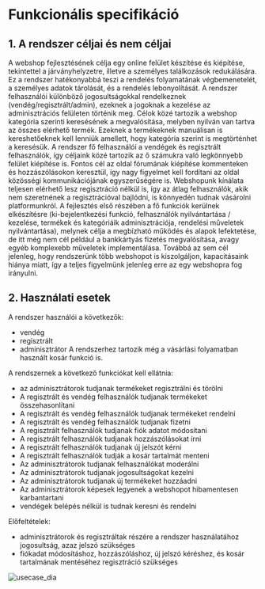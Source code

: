 # Funkcionális specifikáció

## 1. A rendszer céljai és nem céljai

A webshop fejlesztésének célja egy online felület készítése és kiépítése, tekintettel a járványhelyzetre, illetve a személyes találkozások redukálására. Ez a rendszer hatékonyabbá teszi a rendelés folyamatának végbemenetelét, a személyes adatok tárolását, és a rendelés lebonyolítását.
A rendszer felhasználói különböző jogosultságokkal rendelkeznek (vendég/regisztrált/admin), ezeknek a jogoknak a kezelése az adminisztrációs felületen történik meg.
Célok közé tartozik a webshop kategória szerinti keresésének a megvalósítása, melyben nyilván van tartva az összes elérhető termék. Ezeknek a termékeknek manuálisan is kereshetőeknek kell lenniük amellett, hogy kategória szerint is megtörténhet a keresésük.
A rendszer fő felhasználói a vendégek és regisztrált felhasználók, így céljaink közé tartozik az ő számukra való legkönnyebb felület kiépítése is. Fontos cél az oldal fórumának kiépítése kommenteken és hozzászólásokon keresztül, így nagy figyelmet kell fordítani az oldal közösségi kommunikációjának egyszerűségére is. 
Webshopunk kínálata teljesen elérhető lesz regisztráció nélkül is, így az átlag felhasználók, akik nem szeretnének a regisztrációval bajlódni, is könnyedén tudnak vásárolni platformunkról.
A fejlesztés első részében a fő funkciók kerülnek elkészítésre (ki-bejelentkezési funkció, felhasználók nyilvántartása / kezelése, termékek és kategóriáik adminisztrációja, rendelési műveletek nyilvántartása), melynek célja a megbízható működés és alapok lefektetése, de itt még nem cél például a bankkártyás fizetés megvalósítása, avagy egyéb komplexebb műveletek implementálása.
Továbbá az sem cél jelenleg, hogy rendszerünk több webshopot is kiszolgáljon, kapacitásaink hiánya miatt, így a teljes figyelmünk jelenleg erre az egy webshopra fog irányulni. 

## 2. Használati esetek
A rendszer használói a következők:
-	vendég
-	regisztrált
-	adminisztrátor
A rendszerhez tartozik még a vásárlási folyamatban használt kosár funkció is.

A rendszernek a következő funkciókat kell ellátnia:
-	az adminisztrátorok tudjanak termékeket regisztrálni és törölni
-	A regisztrált és vendég felhasználók tudjanak termékeket összehasonlítani
-	A regisztrált és vendég felhasználók tudjanak termékeket rendelni
-	A regisztrált és vendég felhasználók tudjanak fizetni
-	A regisztrált felhasználók tudjanak fiók adatot módosítani
- 	A regisztrált felhasználók tudjanak	hozzászólásokat írni
-	A regisztrált felhasználók tudjanak új jelszót kérni
-	A regisztrált felhasználók tudják a kosár tartalmát menteni 
-	Az adminisztrátorok tudjanak felhasználókat moderálni
-	Az adminisztrátorok tudjanak jogosultságokat kezelni
-	Az adminisztrátorok tudjanak új termékeket hozzáadni
-	Az adminisztrátorok képesek legyenek a webshopot hibamentesen karbantartani
-	vendégek belépés nélkül is tudnak keresni és rendelni

Előfeltételek:
-	adminisztrátorok és regisztráltak részére a rendszer használatához jogosultság, azaz jelszó szükséges
-	fiókadat módosításhoz, hozzászóláshoz, új jelszó kéréshez, és kosár tartalmának mentéséhez regisztráció szükséges

![usecase_dia](https://github.com/ShuoTheOne/AFP2_Genshin/tree/main/docs/usecase.png)